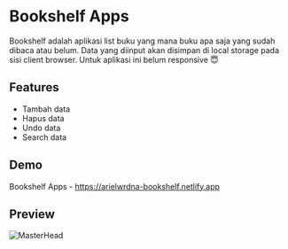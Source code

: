 # Bookshelf Apps
Bookshelf adalah aplikasi list buku yang mana buku apa saja yang sudah dibaca atau belum. Data yang diinput akan disimpan di local storage pada sisi client browser.
Untuk aplikasi ini belum responsive 😇

## Features
- Tambah data
- Hapus data
- Undo data
- Search data

## Demo
Bookshelf Apps - https://arielwrdna-bookshelf.netlify.app

## Preview
![MasterHead](https://cdn.discordapp.com/attachments/1173994847078723645/1189425563622965258/Screenshot_2023-12-26_133737.png?ex=659e1de0&is=658ba8e0&hm=6a56219ec5e68192c38b5ae7583091f07d7ea5c523959280dedb0278360f6988&)

